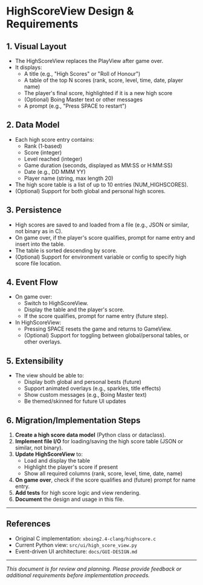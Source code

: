 # HighScoreView Design & Requirements

## 1. Visual Layout
- The HighScoreView replaces the PlayView after game over.
- It displays:
  - A title (e.g., "High Scores" or "Roll of Honour")
  - A table of the top N scores (rank, score, level, time, date, player name)
  - The player's final score, highlighted if it is a new high score
  - (Optional) Boing Master text or other messages
  - A prompt (e.g., "Press SPACE to restart")

## 2. Data Model
- Each high score entry contains:
  - Rank (1-based)
  - Score (integer)
  - Level reached (integer)
  - Game duration (seconds, displayed as MM:SS or H:MM:SS)
  - Date (e.g., DD MMM YY)
  - Player name (string, max length 20)
- The high score table is a list of up to 10 entries (NUM_HIGHSCORES).
- (Optional) Support for both global and personal high scores.

## 3. Persistence
- High scores are saved to and loaded from a file (e.g., JSON or similar, not binary as in C).
- On game over, if the player's score qualifies, prompt for name entry and insert into the table.
- The table is sorted descending by score.
- (Optional) Support for environment variable or config to specify high score file location.

## 4. Event Flow
- On game over:
  - Switch to HighScoreView.
  - Display the table and the player's score.
  - If the score qualifies, prompt for name entry (future step).
- In HighScoreView:
  - Pressing SPACE resets the game and returns to GameView.
  - (Optional) Support for toggling between global/personal tables, or other overlays.

## 5. Extensibility
- The view should be able to:
  - Display both global and personal bests (future)
  - Support animated overlays (e.g., sparkles, title effects)
  - Show custom messages (e.g., Boing Master text)
  - Be themed/skinned for future UI updates

## 6. Migration/Implementation Steps
1. **Create a high score data model** (Python class or dataclass).
2. **Implement file I/O** for loading/saving the high score table (JSON or similar, not binary).
3. **Update HighScoreView** to:
   - Load and display the table
   - Highlight the player's score if present
   - Show all required columns (rank, score, level, time, date, name)
4. **On game over**, check if the score qualifies and (future) prompt for name entry.
5. **Add tests** for high score logic and view rendering.
6. **Document** the design and usage in this file.

---

## References
- Original C implementation: `xboing2.4-clang/highscore.c`
- Current Python view: `src/ui/high_score_view.py`
- Event-driven UI architecture: `docs/GUI-DESIGN.md`

---

*This document is for review and planning. Please provide feedback or additional requirements before implementation proceeds.* 